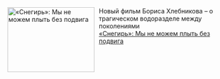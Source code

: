 <!--2025-01-31 10:15:24-->
<div class="yb">
  <div class="rss smaller1 kino_kino"><a href="https://www.kino-teatr.ru/kino/art/tv/6765/" title="«Снегирь»: Мы не можем плыть без подвига"><img src="https://www.kino-teatr.ru/art/5/6/6765/poster.jpg" width="196" height="147" align="left" hspace="5" style="margin: 0px 10px 0px 5px" alt="«Снегирь»: Мы не можем плыть без подвига"/></a>Новый фильм Бориса Хлебникова – о трагическом водоразделе между поколениями <br><a class="light" href="https://www.kino-teatr.ru/kino/art/tv/6765/">«Снегирь»: Мы не можем плыть без подвига</a></div>
</div>
